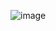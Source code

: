 ![image](https://github.com/Neel1611/Pizza-place-sales-analysis/assets/83344371/83003b33-364c-48c1-aee6-721700d732d3)
